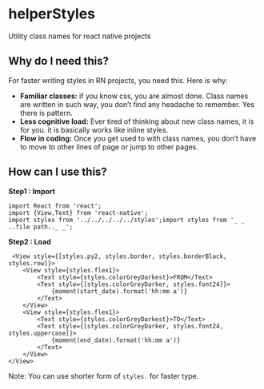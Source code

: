 # helperStyles
Utility class names for react native projects



## Why do I need this?

For faster writing styles in RN projects, you need this. Here is why:
- **Familiar classes:** if you know css, you are almost done. Class names are written in such way, you don’t find any headache to remember. Yes there is pattern.
- **Less cognitive load:** Ever tired of thinking about new class names, it is for you. it is basically works like inline styles.
- **Flow in coding:** Once you get used to with class names, you don’t have to move to other lines of page or jump to other pages.


## How can I use this?

__Step1 : Import__

```
import React from 'react';
import {View,Text} from 'react-native';
import styles from '../../../../../styles';import styles from '_ _ ..file path.._ _';
```

__Step2 : Load__

```
 <View style={[styles.py2, styles.border, styles.borderBlack, styles.row]}>
	<View style={styles.flex1}>
		<Text style={styles.colorGreyDarkest}>FROM</Text>
		<Text style={[styles.colorGreyDarker, styles.font24]}>
			{moment(start_date).format('hh:mm a')}
		</Text>
	</View>
	<View style={styles.flex1}>
		<Text style={styles.colorGreyDarkest}>TO</Text>
		<Text style={[styles.colorGreyDarker, styles.font24, styles.uppercase]}>
			{moment(end_date).format('hh:mm a')}
		</Text>
	</View>
</View>
```

Note: You can use shorter form of ``styles.`` for faster type.
